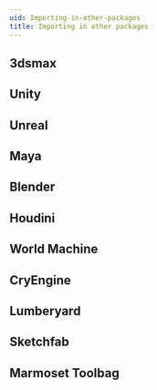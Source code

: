 ```yaml
---
uid: Importing-in-other-packages
title: Importing in other packages
---
```


## 3dsmax

### 

## Unity

## Unreal

## Maya

## Blender

## Houdini

## World Machine

## CryEngine

## Lumberyard

## Sketchfab

## Marmoset Toolbag
